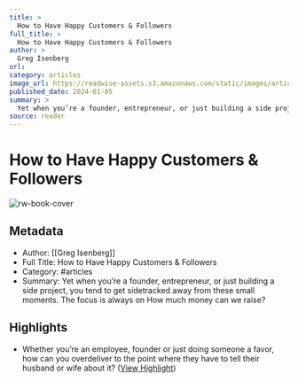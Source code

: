```yaml
---
title: >
  How to Have Happy Customers & Followers
full_title: >
  How to Have Happy Customers & Followers
author: >
  Greg Isenberg
url: 
category: articles
image_url: https://readwise-assets.s3.amazonaws.com/static/images/article0.00998d930354.png
published_date: 2024-01-05
summary: >
  Yet when you’re a founder, entrepreneur, or just building a side project, you tend to get sidetracked away from these small moments. The focus is always on How much money can we raise?
source: reader
---
```

# How to Have Happy Customers & Followers

![rw-book-cover](https://readwise-assets.s3.amazonaws.com/static/images/article0.00998d930354.png)

## Metadata
- Author: [[Greg Isenberg]]
- Full Title: How to Have Happy Customers & Followers
- Category: #articles
- Summary: Yet when you’re a founder, entrepreneur, or just building a side project, you tend to get sidetracked away from these small moments. The focus is always on How much money can we raise?

## Highlights
- Whether you’re an employee, founder or just doing someone a favor, how can you overdeliver to the point where they have to tell their husband or wife about it? ([View Highlight](https://read.readwise.io/read/01hkd3bb41yhjbpfx7pwnbdpjn))


